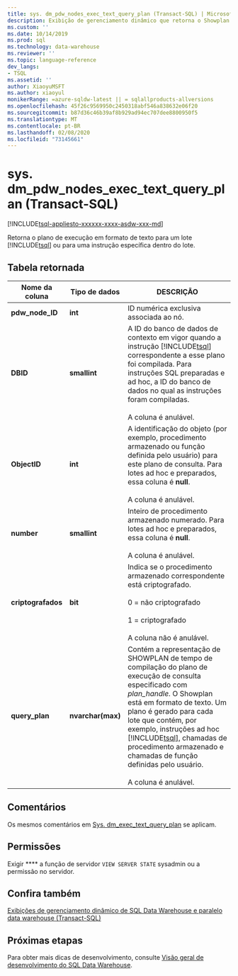 ```yaml
---
title: sys. dm_pdw_nodes_exec_text_query_plan (Transact-SQL) | Microsoft Docs
description: Exibição de gerenciamento dinâmico que retorna o Showplan no formato de texto para um lote TSQL ou para uma instrução específica dentro do lote.
ms.custom: ''
ms.date: 10/14/2019
ms.prod: sql
ms.technology: data-warehouse
ms.reviewer: ''
ms.topic: language-reference
dev_langs:
- TSQL
ms.assetid: ''
author: XiaoyuMSFT
ms.author: xiaoyul
monikerRange: =azure-sqldw-latest || = sqlallproducts-allversions
ms.openlocfilehash: 45f26c9569950c2450318abf546a838632e06f20
ms.sourcegitcommit: b87d36c46b39af8b929ad94ec707dee8800950f5
ms.translationtype: MT
ms.contentlocale: pt-BR
ms.lasthandoff: 02/08/2020
ms.locfileid: "73145661"
---
```

# <a name="sysdm_pdw_nodes_exec_text_query_plan--transact-sql"></a>sys. dm_pdw_nodes_exec_text_query_plan (Transact-SQL)
[!INCLUDE[tsql-appliesto-xxxxxx-xxxx-asdw-xxx-md](../../includes/tsql-appliesto-xxxxxx-xxxx-asdw-xxx-md.md)]

Retorna o plano de execução em formato de texto para um lote [!INCLUDE[tsql](../../includes/tsql-md.md)] ou para uma instrução específica dentro do lote.

## <a name="table-returned"></a>Tabela retornada  
  
|Nome da coluna|Tipo de dados|DESCRIÇÃO|  
|-----------------|---------------|-----------------|  
|**pdw_node_ID**|**int**|ID numérica exclusiva associada ao nó.|
|**DBID**|**smallint**|A ID do banco de dados de contexto em vigor quando a instrução [!INCLUDE[tsql](../../includes/tsql-md.md)] correspondente a esse plano foi compilada. Para instruções SQL preparadas e ad hoc, a ID do banco de dados no qual as instruções foram compiladas.<br /><br /> A coluna é anulável.|  
|**ObjectID**|**int**|A identificação do objeto (por exemplo, procedimento armazenado ou função definida pelo usuário) para este plano de consulta. Para lotes ad hoc e preparados, essa coluna é **null**.<br /><br /> A coluna é anulável.|  
|**number**|**smallint**|Inteiro de procedimento armazenado numerado. Para lotes ad hoc e preparados, essa coluna é **null**.<br /><br /> A coluna é anulável.| 
|**criptografados**|**bit**|Indica se o procedimento armazenado correspondente está criptografado.<br /><br /> 0 = não criptografado<br /><br /> 1 = criptografado<br /><br /> A coluna não é anulável.|  
|**query_plan**|**nvarchar(max)**|Contém a representação de SHOWPLAN de tempo de compilação do plano de execução de consulta especificado com *plan_handle*. O Showplan está em formato de texto. Um plano é gerado para cada lote que contém, por exemplo, instruções ad hoc [!INCLUDE[tsql](../../includes/tsql-md.md)], chamadas de procedimento armazenado e chamadas de função definidas pelo usuário.<br /><br /> A coluna é anulável.|  

## <a name="remarks"></a>Comentários  
Os mesmos comentários em [Sys. dm_exec_text_query_plan](https://docs.microsoft.com/sql/relational-databases/system-dynamic-management-views/sys-dm-exec-text-query-plan-transact-sql?view=sql-server-ver15) se aplicam.  

## <a name="permissions"></a>Permissões  
 Exigir **** a função de servidor `VIEW SERVER STATE` sysadmin ou a permissão no servidor.  
  
## <a name="see-also"></a>Confira também  
 [Exibições de gerenciamento dinâmico de SQL Data Warehouse e paralelo data warehouse &#40;Transact-SQL&#41;](../../relational-databases/system-dynamic-management-views/sql-and-parallel-data-warehouse-dynamic-management-views.md)  

  ## <a name="next-steps"></a>Próximas etapas
 Para obter mais dicas de desenvolvimento, consulte [Visão geral de desenvolvimento do SQL Data Warehouse](https://docs.microsoft.com/azure/sql-data-warehouse/sql-data-warehouse-overview-develop).